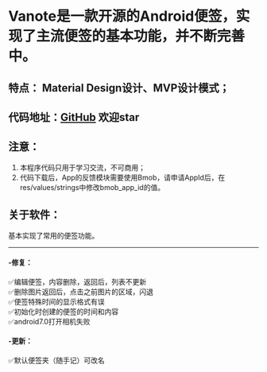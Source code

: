 # Vanote是一款开源的Android便签，实现了主流便签的基本功能，并不断完善中。
## 特点： Material Design设计、MVP设计模式；

## 代码地址：[GitHub](https://github.com/survivingME/Vanote) 欢迎star

## 注意：
1. 本程序代码只用于学习交流，不可商用；
2. 代码下载后，App的反馈模块需要使用Bmob，请申请AppId后，在res/values/strings中修改bmob_app_id的值。

## 关于软件：

基本实现了常用的便签功能。

---

#### -修复：
✅编辑便签，内容删除，返回后，列表不更新  
✅删除图片返回后，点击之前图片的区域，闪退  
✅便签特殊时间的显示格式有误  
✅初始化时创建的便签的时间和内容  
✅android7.0打开相机失败  

#### -更新：
✅默认便签夹（随手记）可改名  
